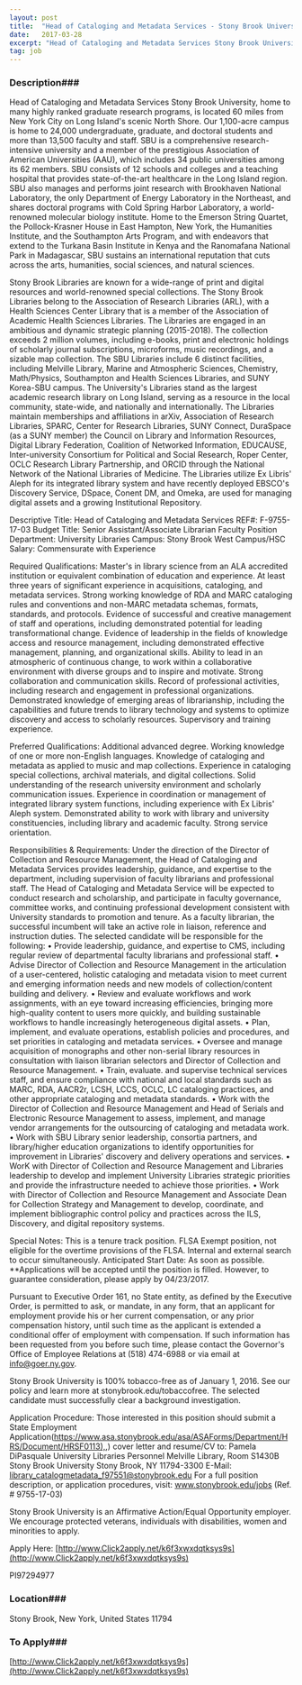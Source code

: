 ```yaml
---
layout: post
title:  "Head of Cataloging and Metadata Services - Stony Brook University"
date:   2017-03-28
excerpt: "Head of Cataloging and Metadata Services Stony Brook University, home to many highly ranked graduate research programs, is located 60 miles from New York City on Long Island's scenic North Shore. Our 1,100-acre campus is home to 24,000 undergraduate, graduate, and doctoral students and more than 13,500 faculty and staff...."
tag: job
---
```


### Description###

Head of Cataloging and Metadata Services
Stony Brook University, home to many highly ranked graduate research programs, is located 60 miles from New York City on Long Island's scenic North Shore. Our 1,100-acre campus is home to 24,000 undergraduate, graduate, and doctoral students and more than 13,500 faculty and staff. SBU is a comprehensive research-intensive university and a member of the prestigious Association of American Universities (AAU), which includes 34 public universities among its 62 members. SBU consists of 12 schools and colleges and a teaching hospital that provides state-of-the-art healthcare in the Long Island region. SBU also manages and performs joint research with Brookhaven National Laboratory, the only Department of Energy Laboratory in the Northeast, and shares doctoral programs with Cold Spring Harbor Laboratory, a world-renowned molecular biology institute. Home to the Emerson String Quartet, the Pollock-Krasner House in East Hampton, New York, the Humanities Institute, and the Southampton Arts Program, and with endeavors that extend to the Turkana Basin Institute in Kenya and the Ranomafana National Park in Madagascar, SBU sustains an international reputation that cuts across the arts, humanities, social sciences, and natural sciences.

Stony Brook Libraries are known for a wide-range of print and digital resources and world-renowned special collections. The Stony Brook Libraries belong to the Association of Research Libraries (ARL), with a Health Sciences Center Library that is a member of the Association of Academic Health Sciences Libraries. The Libraries are engaged in an ambitious and dynamic strategic planning (2015-2018). The collection exceeds 2 million volumes, including e-books, print and electronic holdings of scholarly journal subscriptions, microforms, music recordings, and a sizable map collection. The SBU Libraries include 6 distinct facilities, including Melville Library, Marine and Atmospheric Sciences, Chemistry, Math/Physics, Southampton and Health Sciences Libraries, and SUNY Korea-SBU campus. The University's Libraries stand as the largest academic research library on Long Island, serving as a resource in the local community, state-wide, and nationally and internationally. The Libraries maintain memberships and affiliations in arXiv, Association of Research Libraries, SPARC, Center for Research Libraries, SUNY Connect, DuraSpace (as a SUNY member) the Council on Library and Information Resources, Digital Library Federation, Coalition of Networked Information, EDUCAUSE, Inter-university Consortium for Political and Social Research, Roper Center, OCLC Research Library Partnership, and ORCID through the National Network of the National Libraries of Medicine. The Libraries utilize Ex Libris' Aleph for its integrated library system and have recently deployed EBSCO's Discovery Service, DSpace, Conent DM, and Omeka, are used for managing digital assets and a growing Institutional Repository.

Descriptive Title: Head of Cataloging and Metadata Services 
REF#: F-9755-17-03
Budget Title: Senior Assistant/Associate Librarian 
Faculty Position
Department: University Libraries 
Campus: Stony Brook West Campus/HSC
Salary: Commensurate with Experience

Required Qualifications: Master's in library science from an ALA accredited institution or equivalent combination of education and experience. At least three years of significant experience in acquisitions, cataloging, and metadata services. Strong working knowledge of RDA and MARC cataloging rules and conventions and non-MARC metadata schemas, formats, standards, and protocols. Evidence of successful and creative management of staff and operations, including demonstrated potential for leading transformational change. Evidence of leadership in the fields of knowledge access and resource management, including demonstrated effective management, planning, and organizational skills. Ability to lead in an atmospheric of continuous change, to work within a collaborative environment with diverse groups and to inspire and motivate. Strong collaboration and communication skills. Record of professional activities, including research and engagement in professional organizations. Demonstrated knowledge of emerging areas of librarianship, including the capabilities and future trends to library technology and systems to optimize discovery and access to scholarly resources. Supervisory and training experience.

Preferred Qualifications: Additional advanced degree. Working knowledge of one or more non-English languages. Knowledge of cataloging and metadata as applied to music and map collections. Experience in cataloging special collections, archival materials, and digital collections. Solid understanding of the research university environment and scholarly communication issues. Experience in coordination or management of integrated library system functions, including experience with Ex Libris' Aleph system. Demonstrated ability to work with library and university constituencies, including library and academic faculty. Strong service orientation. 

Responsibilities & Requirements: Under the direction of the Director of Collection and Resource Management, the Head of Cataloging and Metadata Services provides leadership, guidance, and expertise to the department, including supervision of faculty librarians and professional staff. The Head of Cataloging and Metadata Service will be expected to conduct research and scholarship, and participate in faculty governance, committee works, and continuing professional development consistent with University standards to promotion and tenure. As a faculty librarian, the successful incumbent will take an active role in liaison, reference and instruction duties. The selected candidate will be responsible for the following:
•	Provide leadership, guidance, and expertise to CMS, including regular review of departmental faculty librarians and professional staff.
•	Advise Director of Collection and Resource Management in the articulation of a user-centered, holistic cataloging and metadata vision to meet current and emerging information needs and new models of collection/content building and delivery.
•	Review and evaluate workflows and work assignments, with an eye toward increasing efficiencies, bringing more high-quality content to users more quickly, and building sustainable workflows to handle increasingly heterogeneous digital assets.
•	Plan, implement, and evaluate operations, establish policies and procedures, and set priorities in cataloging and metadata services.
•	Oversee and manage acquisition of monographs and other non-serial library resources in consultation with liaison librarian selectors and Director of Collection and Resource Management.
•	Train, evaluate. and supervise technical services staff, and ensure compliance with national and local standards such as MARC, RDA, AACR2r, LCSH, LCCS, OCLC, LC cataloging practices, and other appropriate cataloging and metadata standards.
•	Work with the Director of Collection and Resource Management and Head of Serials and Electronic Resource Management to assess, implement, and manage vendor arrangements for the outsourcing of cataloging and metadata work.
•	Work with SBU Library senior leadership, consortia partners, and library/higher education organizations to identify opportunities for improvement in Libraries' discovery and delivery operations and services.
•	WorK with Director of Collection and Resource Management and Libraries leadership to develop and implement University Libraries strategic priorities and provide the infrastructure needed to achieve those priorities.
•	Work with Director of Collection and Resource Management and Associate Dean for Collection Strategy and Management to develop, coordinate, and implement bibliographic control policy and practices across the ILS, Discovery, and digital repository systems.

Special Notes: This is a tenure track position. FLSA Exempt position, not eligible for the overtime provisions of the FLSA. Internal and external search to occur simultaneously. Anticipated Start Date: As soon as possible. **Applications will be accepted until the position is filled. However, to guarantee consideration, please apply by 04/23/2017.

Pursuant to Executive Order 161, no State entity, as defined by the Executive Order, is permitted to ask, or mandate, in any form, that an applicant for employment provide his or her current compensation, or any prior compensation history, until such time as the applicant is extended a conditional offer of employment with compensation. If such information has been requested from you before such time, please contact the Governor's Office of Employee Relations at (518) 474-6988 or via email at info@goer.ny.gov.

Stony Brook University is 100% tobacco-free as of January 1, 2016. See our policy and learn more at stonybrook.edu/tobaccofree. 
The selected candidate must successfully clear a background investigation.

Application Procedure: Those interested in this position should submit a State Employment Application([https://www.asa.stonybrook.edu/asa/ASAForms/Department/HRS/Document/HRSF0113),](https://www.asa.stonybrook.edu/asa/ASAForms/Department/HRS/Document/HRSF0113),) cover letter and resume/CV to:
Pamela DiPasquale
University Libraries Personnel
Melville Library, Room S1430B
Stony Brook University
Stony Brook, NY 11794-3300
E-Mail: library_catalogmetadata_f97551@stonybrook.edu
For a full position description, or application procedures, visit: www.stonybrook.edu/jobs 
(Ref. # 9755-17-03)

Stony Brook University is an Affirmative Action/Equal Opportunity employer. We encourage protected veterans, individuals with disabilities, women and minorities to apply. 

Apply Here: [http://www.Click2apply.net/k6f3xwxdqtksys9s](http://www.Click2apply.net/k6f3xwxdqtksys9s)

PI97294977









### Location###

Stony Brook, New York, United States 11794




### To Apply###

[http://www.Click2apply.net/k6f3xwxdqtksys9s](http://www.Click2apply.net/k6f3xwxdqtksys9s)





